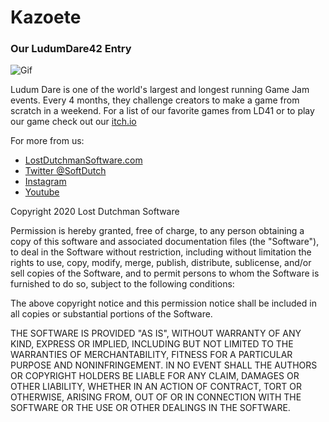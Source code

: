 # Kazoete
### Our LudumDare42 Entry

![Gif](https://static.jam.vg/raw/0ed/21/z/17912.png)

Ludum Dare is one of the world's largest and longest running Game Jam events. Every 4 months, they challenge creators to make a game from scratch in a weekend. For a list of our favorite games from LD41 or to play our game check out our [itch.io](https://itch.io/c/367646/ludum-dare-42) 

For more from us:
* [LostDutchmanSoftware.com](http://lostdutchmansoftware.com/)
* [Twitter @SoftDutch](https://twitter.com/SoftDutch)
* [Instagram](https://www.instagram.com/lostdutchmansoftware/)
* [Youtube](https://www.youtube.com/channel/UC0DOBzJirr9YCc0CMP7X32g)

Copyright 2020 Lost Dutchman Software

Permission is hereby granted, free of charge, to any person obtaining a copy of this software and associated documentation files (the "Software"), to deal in the Software without restriction, including without limitation the rights to use, copy, modify, merge, publish, distribute, sublicense, and/or sell copies of the Software, and to permit persons to whom the Software is furnished to do so, subject to the following conditions:

The above copyright notice and this permission notice shall be included in all copies or substantial portions of the Software.

THE SOFTWARE IS PROVIDED "AS IS", WITHOUT WARRANTY OF ANY KIND, EXPRESS OR IMPLIED, INCLUDING BUT NOT LIMITED TO THE WARRANTIES OF MERCHANTABILITY, FITNESS FOR A PARTICULAR PURPOSE AND NONINFRINGEMENT. IN NO EVENT SHALL THE AUTHORS OR COPYRIGHT HOLDERS BE LIABLE FOR ANY CLAIM, DAMAGES OR OTHER LIABILITY, WHETHER IN AN ACTION OF CONTRACT, TORT OR OTHERWISE, ARISING FROM, OUT OF OR IN CONNECTION WITH THE SOFTWARE OR THE USE OR OTHER DEALINGS IN THE SOFTWARE.
